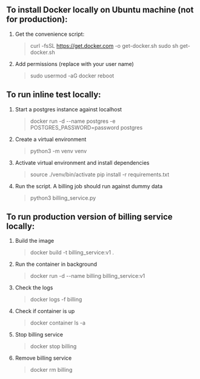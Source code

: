## To install Docker locally on Ubuntu machine (not for production):
    
1. Get the convenience script:
    > curl -fsSL https://get.docker.com -o get-docker.sh
    > sudo sh get-docker.sh
2. Add permissions (replace <your-user> with your user name)
    > sudo usermod -aG docker <your-user>
    > reboot


## To run inline test locally:
1. Start a postgres instance against localhost
    > docker run -d --name postgres -e POSTGRES_PASSWORD=password postgres
2. Create a virtual environment
    > python3 -m venv venv
3. Activate virtual environment and install dependencies
    > source ./venv/bin/activate
    > pip install -r requirements.txt
4. Run the script. A billing job should run against dummy data
    > python3 billing_service.py


## To run production version of billing service locally:

1. Build the image
    > docker build -t billing_service:v1 .
2. Run the container in background
    > docker run -d --name billing billing_service:v1
3. Check the logs
    > docker logs -f billing 
4. Check if container is up
    > docker container ls -a
5. Stop billing service
    > docker stop billing
6. Remove billing service
    > docker rm billing

